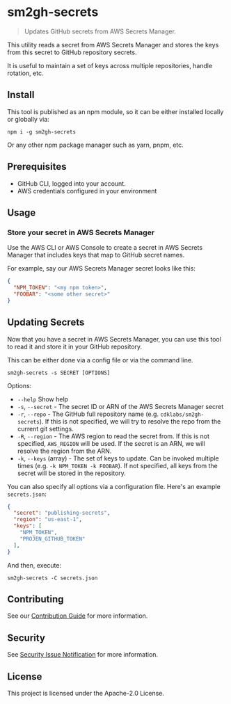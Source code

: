 # sm2gh-secrets

> Updates GitHub secrets from AWS Secrets Manager.

This utility reads a secret from AWS Secrets Manager and stores the keys from
this secret to GitHub repository secrets.

It is useful to maintain a set of keys across multiple repositories, handle
rotation, etc.

## Install

This tool is published as an npm module, so it can be either installed locally
or globally via:

```shell
npm i -g sm2gh-secrets
```

Or any other npm package manager such as yarn, pnpm, etc.

## Prerequisites

* GitHub CLI, logged into your account.
* AWS credentials configured in your environment

## Usage

### Store your secret in AWS Secrets Manager

Use the AWS CLI or AWS Console to create a secret in AWS Secrets Manager that
includes keys that map to GitHub secret names.

For example, say our AWS Secrets Manager secret looks like this:

```json
{
  "NPM_TOKEN": "<my npm token>",
  "FOOBAR": "<some other secret>"
}
```

## Updating Secrets

Now that you have a secret in AWS Secrets Manager, you can use this tool to read
it and store it in your GitHub repository.

This can be either done via a config file or via the command line.

```shell
sm2gh-secrets -s SECRET [OPTIONS]
```

Options:

* `--help` Show help
* `-s`, `--secret` - The secret ID or ARN of the AWS Secrets Manager secret
* `-r`, `--repo` - The GitHub full repository name (e.g. `cdklabs/sm2gh-secrets`). If this is not specified, we will try to resolve the repo from the current git settings.
* `-R`, `--region` - The AWS region to read the secret from. If this is not specified, `AWS_REGION` will be used. If the secret is an ARN, we will resolve the region from the ARN.
* `-k`, `--keys` (array) - The set of keys to update. Can be invoked multiple times (e.g. `-k NPM_TOKEN -k FOOBAR`). If not specified, all keys from the secret will be stored in the repository.

You can also specify all options via a configuration file. Here's an example `secrets.json`:

```json
{
  "secret": "publishing-secrets",
  "region": "us-east-1",
  "keys": [
    "NPM_TOKEN",
    "PROJEN_GITHUB_TOKEN"
  ],
}
```

And then, execute:

```shell
sm2gh-secrets -C secrets.json
```

## Contributing

See our [Contribution Guide](CONTRIBUTING.md) for more information.

## Security

See [Security Issue Notification](CONTRIBUTING.md#security-issue-notifications) for more information.

## License

This project is licensed under the Apache-2.0 License.
